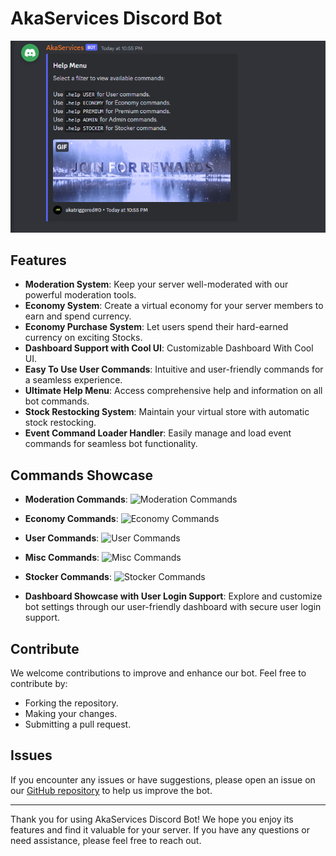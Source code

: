 # AkaServices Discord Bot

![AkaServices](./images/6.png)

## Features

- **Moderation System**: Keep your server well-moderated with our powerful moderation tools.
- **Economy System**: Create a virtual economy for your server members to earn and spend currency.
- **Economy Purchase System**: Let users spend their hard-earned currency on exciting Stocks.
- **Dashboard Support with Cool UI**: Customizable Dashboard With Cool UI.
- **Easy To Use User Commands**: Intuitive and user-friendly commands for a seamless experience.
- **Ultimate Help Menu**: Access comprehensive help and information on all bot commands.
- **Stock Restocking System**: Maintain your virtual store with automatic stock restocking.
- **Event Command Loader Handler**: Easily manage and load event commands for seamless bot functionality.

## Commands Showcase

- **Moderation Commands**:
  ![Moderation Commands](image_here)
- **Economy Commands**:
  ![Economy Commands](image_here)
- **User Commands**:
  ![User Commands](https://ibb.co/16JS2SV)
- **Misc Commands**:
  ![Misc Commands](image_here)
- **Stocker Commands**:
  ![Stocker Commands](image_here)

- **Dashboard Showcase with User Login Support**: Explore and customize bot settings through our user-friendly dashboard with secure user login support.

## Contribute

We welcome contributions to improve and enhance our bot. Feel free to contribute by:

- Forking the repository.
- Making your changes.
- Submitting a pull request.

## Issues

If you encounter any issues or have suggestions, please open an issue on our [GitHub repository](insert_github_link_here) to help us improve the bot.

---

Thank you for using AkaServices Discord Bot! We hope you enjoy its features and find it valuable for your server. If you have any questions or need assistance, please feel free to reach out.
